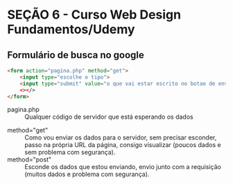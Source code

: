 # SEÇÃO 6 - Curso Web Design Fundamentos/Udemy

## Formulário de busca no google

```html
<form action="pagina.php" method="get">
    <input type="escolhe o tipo">
    <input type="submit" value="o que vai estar escrito no botao de enviar">
    <></>
</form>
```
<dl>
<dt>pagina.php</dt>
<dd>Qualquer código de servidor que está esperando os dados</dd>
</dl>

<dl>
<dt>method="get"</dt>
<dd>Como vou enviar os dados para o servidor, sem precisar esconder, passo na própria URL da página, consigo visualizar (poucos dados e sem problema com segurança).</dd>
<dt>method="post"</dt>
<dd>Esconde os dados que estou enviando, envio junto com a requisição (muitos dados e problema com segurança).</dd>
</dl>
